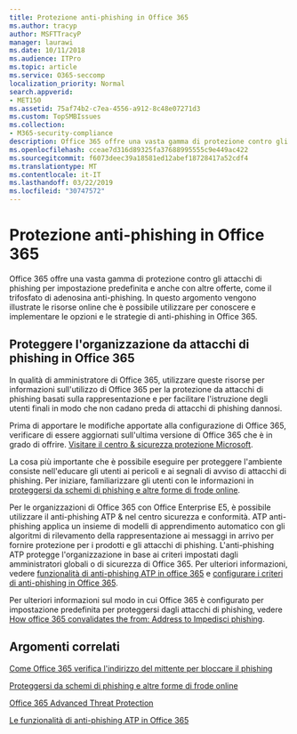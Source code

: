 ```yaml
---
title: Protezione anti-phishing in Office 365
ms.author: tracyp
author: MSFTTracyP
manager: laurawi
ms.date: 10/11/2018
ms.audience: ITPro
ms.topic: article
ms.service: O365-seccomp
localization_priority: Normal
search.appverid:
- MET150
ms.assetid: 75af74b2-c7ea-4556-a912-8c48e07271d3
ms.custom: TopSMBIssues
ms.collection:
- M365-security-compliance
description: Office 365 offre una vasta gamma di protezione contro gli attacchi di phishing per impostazione predefinita e anche con altre offerte, come il trifosfato di adenosina anti-phishing. In questo argomento vengono illustrate le risorse online che è possibile utilizzare per conoscere e implementare le opzioni e le strategie di anti-phishing in Office 365.
ms.openlocfilehash: cceae7d316d89325fa37688995555c9e449ac422
ms.sourcegitcommit: f6073deec39a18581ed12abef18728417a52cdf4
ms.translationtype: MT
ms.contentlocale: it-IT
ms.lasthandoff: 03/22/2019
ms.locfileid: "30747572"
---
```

# <a name="anti-phishing-protection-in-office-365"></a>Protezione anti-phishing in Office 365

Office 365 offre una vasta gamma di protezione contro gli attacchi di phishing per impostazione predefinita e anche con altre offerte, come il trifosfato di adenosina anti-phishing. In questo argomento vengono illustrate le risorse online che è possibile utilizzare per conoscere e implementare le opzioni e le strategie di anti-phishing in Office 365.
  
## <a name="protect-your-organization-against-phishing-attacks-in-office-365"></a>Proteggere l'organizzazione da attacchi di phishing in Office 365

In qualità di amministratore di Office 365, utilizzare queste risorse per informazioni sull'utilizzo di Office 365 per la protezione da attacchi di phishing basati sulla rappresentazione e per facilitare l'istruzione degli utenti finali in modo che non cadano preda di attacchi di phishing dannosi.
  
Prima di apportare le modifiche apportate alla configurazione di Office 365, verificare di essere aggiornati sull'ultima versione di Office 365 che è in grado di offrire. [Visitare il centro &amp; sicurezza protezione Microsoft](https://www.microsoft.com/security/default.aspx).
  
La cosa più importante che è possibile eseguire per proteggere l'ambiente consiste nell'educare gli utenti ai pericoli e ai segnali di avviso di attacchi di phishing. Per iniziare, familiarizzare gli utenti con le informazioni in [proteggersi da schemi di phishing e altre forme di frode online](https://support.office.com/article/f84750b4-2f2c-46c3-89f6-e65f7f8c3546).
  
Per le organizzazioni di Office 365 con Office Enterprise E5, è possibile utilizzare il anti-phishing ATP &amp; nel centro sicurezza e conformità. ATP anti-phishing applica un insieme di modelli di apprendimento automatico con gli algoritmi di rilevamento della rappresentazione ai messaggi in arrivo per fornire protezione per i prodotti e gli attacchi di phishing. L'anti-phishing ATP protegge l'organizzazione in base ai criteri impostati dagli amministratori globali o di sicurezza di Office 365. Per ulteriori informazioni, vedere [funzionalità di anti-phishing ATP in office 365](atp-anti-phishing.md) e [configurare i criteri di anti-phishing in Office 365](set-up-anti-phishing-policies.md).
  
Per ulteriori informazioni sul modo in cui Office 365 è configurato per impostazione predefinita per proteggersi dagli attacchi di phishing, vedere [How office 365 convalidates the from: Address to Impedisci phishing](how-office-365-validates-the-from-address.md).
  
## <a name="related-topics"></a>Argomenti correlati

[Come Office 365 verifica l'indirizzo del mittente per bloccare il phishing](how-office-365-validates-the-from-address.md)
  
[Proteggersi da schemi di phishing e altre forme di frode online](https://support.office.com/article/f84750b4-2f2c-46c3-89f6-e65f7f8c3546)
  
[Office 365 Advanced Threat Protection](office-365-atp.md)
  
[Le funzionalità di anti-phishing ATP in Office 365](atp-anti-phishing.md)
  

